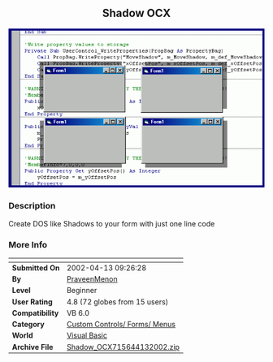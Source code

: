 ﻿<div align="center">

## Shadow OCX

<img src="PIC200241343475542.GIF">
</div>

### Description

Create DOS like Shadows to your form with just one line code
 
### More Info
 


<span>             |<span>
---                |---
**Submitted On**   |2002-04-13 09:26:28
**By**             |[PraveenMenon](https://github.com/Planet-Source-Code/PSCIndex/blob/master/ByAuthor/praveenmenon.md)
**Level**          |Beginner
**User Rating**    |4.8 (72 globes from 15 users)
**Compatibility**  |VB 6\.0
**Category**       |[Custom Controls/ Forms/  Menus](https://github.com/Planet-Source-Code/PSCIndex/blob/master/ByCategory/custom-controls-forms-menus__1-4.md)
**World**          |[Visual Basic](https://github.com/Planet-Source-Code/PSCIndex/blob/master/ByWorld/visual-basic.md)
**Archive File**   |[Shadow\_OCX715644132002\.zip](https://github.com/Planet-Source-Code/praveenmenon-shadow-ocx__1-33754/archive/master.zip)








